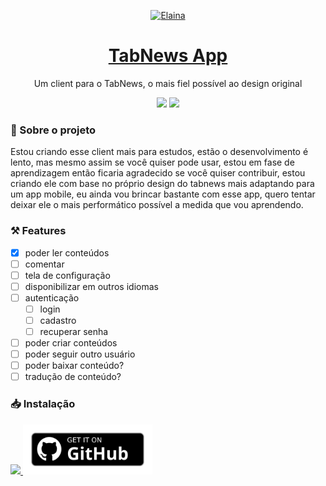 <p align="center">
  <a href="https://www.tabnews.com.br">
    <img src="https://imgur.com/qmYnQdN.jpg" height="170" width="175" alt="Elaina" />
  </a>
</p>

<h1 align="center">
    <a href="https://discord.gg/EpHNSmr3F8">TabNews App</a>
</h1>
<p align="center">Um client para o TabNews, o mais fiel possível ao design original</p>

<div align="center">
  <img src="https://img.shields.io/static/v1?label=license&message=MIT&color=blue&style=for-the-badge"/>
  <img src="https://img.shields.io/static/v1?label=status&message=construction&color=success&style=for-the-badge"/>
</div>

### 🧐 Sobre o projeto
Estou criando esse client mais para estudos, estão o desenvolvimento é lento, mas mesmo assim se você quiser pode usar, estou em fase de aprendizagem então ficaria agradecido se você quiser contribuir, estou criando ele com base no próprio design do tabnews mais adaptando para um app mobile, eu ainda vou brincar bastante com esse app, quero tentar deixar ele o mais performático possível a medida que vou aprendendo.

### ⚒️ Features
- [x] poder ler conteúdos
- [ ] comentar
- [ ] tela de configuração
- [ ] disponibilizar em outros idiomas
- [ ] autenticação
  - [ ] login
  - [ ] cadastro
  - [ ] recuperar senha
- [ ] poder criar conteúdos
- [ ] poder seguir outro usuário
- [ ] poder baixar conteúdo?
- [ ] tradução de conteúdo?

### 📥 Instalação
<a href="">
  <img src="https://fdroid.gitlab.io/artwork/badge/get-it-on.svg" height="80">
<a/>
  
<a href="https://github.com/HarukaYamamoto0/tabnews-app/releases">
  <img src="https://github.com/Kunzisoft/Github-badge/raw/main/get-it-on-github.svg" height="80">
<a/>
